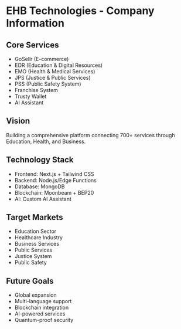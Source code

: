 # EHB Technologies - Company Information

## Core Services

- GoSellr (E-commerce)
- EDR (Education & Digital Resources)
- EMO (Health & Medical Services)
- JPS (Justice & Public Services)
- PSS (Public Safety System)
- Franchise System
- Trusty Wallet
- AI Assistant

## Vision

Building a comprehensive platform connecting 700+ services through Education, Health, and Business.

## Technology Stack

- Frontend: Next.js + Tailwind CSS
- Backend: Node.js/Edge Functions
- Database: MongoDB
- Blockchain: Moonbeam + BEP20
- AI: Custom AI Assistant

## Target Markets

- Education Sector
- Healthcare Industry
- Business Services
- Public Services
- Justice System
- Public Safety

## Future Goals

- Global expansion
- Multi-language support
- Blockchain integration
- AI-powered services
- Quantum-proof security
